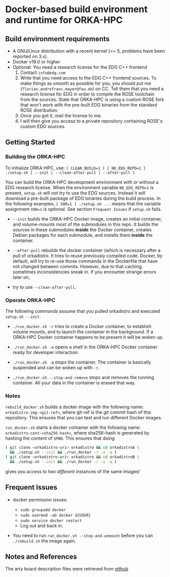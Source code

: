 # Docker-based build environment and runtime for ORKA-HPC

## Build environment requirements

- A GNU/Linux distribution with a recent kernel (>= 5, problems have been reported on 3.x).
- Docker v19.0 or higher
- Optional: You need a research license for the EDG C++ frontend
  1. Contact `info@edg.com`
  2. Write that you need access to the EDG C++ frontend
     sources. To make things as smooth as possible for you,
     you should put me (`florian.andrefranc.mayer@fau.de`) on CC.
     Tell them that you need a research license for EDG in order
     to compile the ROSE toolchain from the sources. State that
     ORKA-HPC is using a custom ROSE fork that won't work with
     the pre-built EDG binaries from the standard ROSE distribution.
  3. Once you got it, mail the license to me.
  4. I will then give you access to a private
     repository containing ROSE's custom EDG sources.

## Getting Started

### Building the ORKA-HPC

To initialize ORKA-HPC, use: 
`[ CLEAN_BUILD=1 ] [ NO_EDG_REPO=1 ] ./setup.sh [ --init | --clean-after-pull | --after-pull ]`

You can build the ORKA-HPC development environment with or without
a EDG research license. When the environment variable
`NO_EDG_REPO=1` is present, `setup.sh` will not try to
use the EDG sources. Instead it will download a pre-built
package of EDG binaries during the build process.
In the following examples, `[ VAR=1 ] ./setup.sh ...` means
that the variable assignment `VAR=1` is optional.
See section `Frequent Issues` if `setup.sh` fails.

- `--init` builds the ORKA-HPC Docker image, creates
  an initial container, and volume-mounts most of the submodules in
  this repo. It builds the sources in these submodules
  **inside** the Docker container, creates Debian packages for
  each submodule, and installs them **inside** the container.

- `--after-pull` rebuilds the docker container (which is
  necessary after a pull of orkadistro.
  It tries to reuse previously compiled code.
  Docker, by default, will try to re-use those commands
  in the Dockerfile that have not changed between commits.
  However, due to that caching, sometimes inconsistencies sneak in.
  If you encounter strange errors later on,
- try to use `--clean-after-pull`.

### Operate ORKA-HPC

The following commands assume that you pulled orkadistro and
executed `setup.sh --init`.

- `./run_docker.sh -r` tries to create a Docker container,
  to establish volume mounts, and to launch the container in the background.
  If a ORKA-HPC Docker container happens to be present it will be woken up.

- `./run_docker.sh -e` opens a shell in the
  ORKA-HPC Docker container ready for developer interaction.

- `./run_docker.sh -q` stops the container. The container is
  basically suspended and can be woken up with `-r`.

- `./run_docker.sh --stop-and-remove` stops and removes the
  running container. All your data in the container is
  erased that way.

### Notes

`rebuild_docker.sh` builds a docker image with the
following name: `orkadistro-img-<git-ref>`, where git-ref
is the git commit hash of this repository. This ensures
that you can test and run different Docker images.

`run_docker.sh` starts a docker container with the
following name: `orkadistro-cont-<sha256-hash>`, where
sha256-hash is generated by hashing the content of 
`$PWD`. This ensures that doing

```bash
( git clone <orkadistro-uri> orkadistro && cd orkadistroA \
  && ./setup.sh --init && ./run_docker -r -e -q )
( git clone <orkadistro-uri> orkadistro && cd orkadistroB \
  && ./setup.sh --init && ./run_docker -r -e -q )
```

gives you access to two _different_ instances of the
same images!

## Frequent Issues

- docker permission issues:
    - `sudo groupadd docker`
    - `sudo usermod -aG docker ${USER}`
    - `sudo service docker restart`
    - Log out and back in.

- You need to run `run_docker.sh --stop-and-unmount` before
  you can `./rebuild.sh` the image again.

## Notes and References

The arty board description files were retrieved from
[github](https://github.com/Digilent/vivado-boards)
